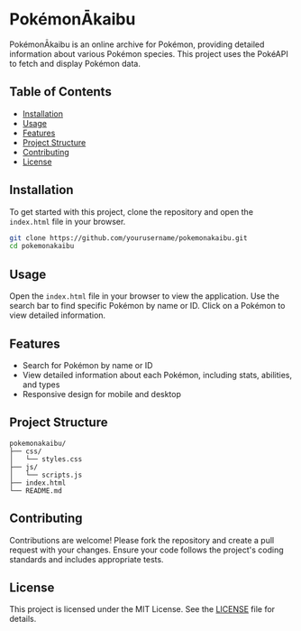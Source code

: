 # PokémonĀkaibu

PokémonĀkaibu is an online archive for Pokémon, providing detailed information about various Pokémon species. This project uses the PokéAPI to fetch and display Pokémon data.

## Table of Contents

- [Installation](#installation)
- [Usage](#usage)
- [Features](#features)
- [Project Structure](#project-structure)
- [Contributing](#contributing)
- [License](#license)

## Installation

To get started with this project, clone the repository and open the `index.html` file in your browser.

```sh
git clone https://github.com/yourusername/pokemonakaibu.git
cd pokemonakaibu
```

## Usage

Open the `index.html` file in your browser to view the application. Use the search bar to find specific Pokémon by name or ID. Click on a Pokémon to view detailed information.

## Features

- Search for Pokémon by name or ID
- View detailed information about each Pokémon, including stats, abilities, and types
- Responsive design for mobile and desktop

## Project Structure

```
pokemonakaibu/
├── css/
│   └── styles.css
├── js/
│   └── scripts.js
├── index.html
└── README.md
```

## Contributing

Contributions are welcome! Please fork the repository and create a pull request with your changes. Ensure your code follows the project's coding standards and includes appropriate tests.

## License

This project is licensed under the MIT License. See the [LICENSE](LICENSE) file for details.
